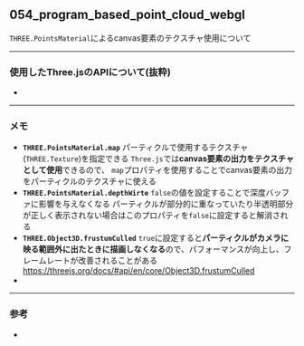 ## 054_program_based_point_cloud_webgl

``THREE.PointsMaterial``によるcanvas要素のテクスチャ使用について

---
### 使用したThree.jsのAPIについて(抜粋)

- 

---
### メモ

- **``THREE.PointsMaterial.map``**
  パーティクルで使用するテクスチャ(`THREE.Texture`)を指定できる
  `Three.js`では**canvas要素の出力をテクスチャとして使用**できるので、
  `map`プロパティを使用することでcanvas要素の出力をパーティクルのテクスチャに使える
- **``THREE.PointsMaterial.depthWirte``**
  `false`の値を設定することで深度バッファに影響を与えなくなる
  パーティクルが部分的に重なっていたり半透明部分が正しく表示されない場合はこのプロパティを`false`に設定すると解消される
- **``THREE.Object3D.frustumCulled``**
  ``true``に設定すると**パーティクルがカメラに映る範囲外に出たときに描画しなくなる**ので、パフォーマンスが向上し、フレームレートが改善されることがある
  https://threejs.org/docs/#api/en/core/Object3D.frustumCulled
- 

------

### 参考

- 
